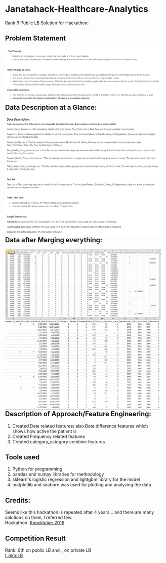 # Janatahack-Healthcare-Analytics
Rank 6 Public LB Solution for Hackathon:
## Problem Statement
<img src="images/statement.png"
     alt="Markdown Monster icon"
     style="float: left; margin-right: 10px;" />
## Data Description at a Glance:
<img src="images/Data_description.png"
     alt="Markdown Monster icon"
     style="float: left; margin-right: 10px;" />
## Data after Merging everything:
<img src="images/Data1.png"
     alt="Markdown Monster icon"
     style="float: left; margin-right: 10px;" />
<img src="images/Data2.png"
     alt="Markdown Monster icon"
     style="float: left; margin-right: 10px;" />
## Description of Approach/Feature Engineering:
1. Created Date related features/ also Date difference features which shows how active the patient is
2. Created Frequency related features
3. Created category_category combine features
## Tools used
1. Python for programming
2. pandas and numpy libraries for methodology
3. sklearn's logistic regression and lightgbm library for the model
4. matplotlib and seaborn was used for plotting and analyzing the data
## Credits:
Seems like this hackathon is repeated after 4 years... and there are many solutions on them, I referred few. \
Hackathon: [Knocktober 2016](https://datahack.analyticsvidhya.com/contest/knocktober-2016/)
## Competition Result
Rank: 6th on public LB and _ on private LB\
[LinktoLB](https://datahack.analyticsvidhya.com/contest/janatahack-healthcare-analytics/#LeaderBoard)
